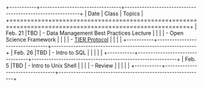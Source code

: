  


+-----------+---------------------------------+-----------------------------------------------------------+
| Date      | Class                           | Topics                                                    |
+===========+=================================+===========================================================+
| Feb. 21   |TBD                              | - Data Management Best Practices Lecture                  |
|           |                                 | - Open Science Framework                                  |
|           |                                 | - [TIER Protocol](https://goo.gl/M3HeT7)                  |
|           |                                 |
+-----------+---------------------------------+-----------------------------------------------------------+
| Feb. 26   |TBD                              | - Intro to SQL				                                    |
|           |                                 |                                                           |
+-----------+---------------------------------+-----------------------------------------------------------+
| Feb. 5    |TBD                              | - Intro to Unix Shell                                     |
|           |                                 | - Review                                                  |
|           |                                 |                                                           |
+-----------+---------------------------------+-----------------------------------------------------------+
